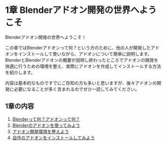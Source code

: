 # 1章 Blenderアドオン開発の世界へようこそ

Blenderアドオン開発の世界へようこそ！

この章ではBlenderアドオンって何？という方のために、他の人が開発したアドオンをインストールして使いながら、アドオンについて簡単に説明します。
BlenderとBlenderアドオンの概要が説明し終わったところでアドオンの開発を快適に行うための環境を整え、実際にアドオンを作成してインストールする方法を紹介します。

内容は基本的なものですでにご存知の方も多いと思いますが、後々アドオンの開発に必要になることが多く含まれるのでぜひ一読してみてください。

## 1章の内容

1. [Blenderって何？アドオンって何？](01_What_is_Blender_What_is_Add-on.md)
2. [Blenderのアドオンを使ってみよう](02_Use_Blender_Add-on.md)
3. [アドオン開発環境を整えよう](03_Prepare_Add-on_development_environment.md)
4. [自作のアドオンをインストールしてみよう](04_Install_own_Add-on.md)
